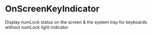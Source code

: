 # OnScreenKeyIndicator
Display numLock status on the screen & the system tray for keyboards without numLock light indicator
